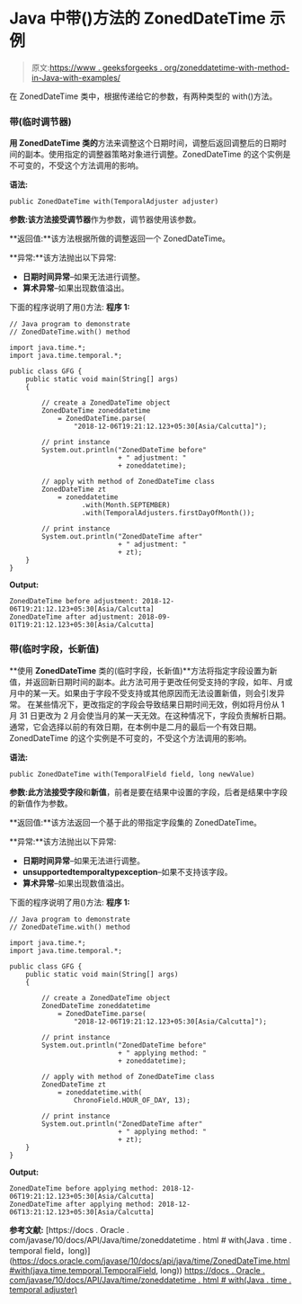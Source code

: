 # Java 中带()方法的 ZonedDateTime 示例

> 原文:[https://www . geeksforgeeks . org/zoneddatetime-with-method-in-Java-with-examples/](https://www.geeksforgeeks.org/zoneddatetime-with-method-in-java-with-examples/)

在 ZonedDateTime 类中，根据传递给它的参数，有两种类型的 with()方法。

### 带(临时调节器)

**用 **ZonedDateTime** 类的**方法来调整这个日期时间，调整后返回调整后的日期时间的副本。使用指定的调整器策略对象进行调整。ZonedDateTime 的这个实例是不可变的，不受这个方法调用的影响。

**语法:**

```
public ZonedDateTime with(TemporalAdjuster adjuster)

```

**参数:**该方法接受**调节器**作为参数，调节器使用该参数。

**返回值:**该方法根据所做的调整返回一个 ZonedDateTime。

**异常:**该方法抛出以下异常:

*   **日期时间异常**–如果无法进行调整。
*   **算术异常**–如果出现数值溢出。

下面的程序说明了用()方法:
**程序 1:**

```
// Java program to demonstrate
// ZonedDateTime.with() method

import java.time.*;
import java.time.temporal.*;

public class GFG {
    public static void main(String[] args)
    {

        // create a ZonedDateTime object
        ZonedDateTime zoneddatetime
            = ZonedDateTime.parse(
                "2018-12-06T19:21:12.123+05:30[Asia/Calcutta]");

        // print instance
        System.out.println("ZonedDateTime before"
                           + " adjustment: "
                           + zoneddatetime);

        // apply with method of ZonedDateTime class
        ZonedDateTime zt
            = zoneddatetime
                  .with(Month.SEPTEMBER)
                  .with(TemporalAdjusters.firstDayOfMonth());

        // print instance
        System.out.println("ZonedDateTime after"
                           + " adjustment: "
                           + zt);
    }
}
```

**Output:**

```
ZonedDateTime before adjustment: 2018-12-06T19:21:12.123+05:30[Asia/Calcutta]
ZonedDateTime after adjustment: 2018-09-01T19:21:12.123+05:30[Asia/Calcutta]

```

### 带(临时字段，长新值)

**使用 **ZonedDateTime** 类的(临时字段，长新值)**方法将指定字段设置为新值，并返回新日期时间的副本。此方法可用于更改任何受支持的字段，如年、月或月中的某一天。如果由于字段不受支持或其他原因而无法设置新值，则会引发异常。
在某些情况下，更改指定的字段会导致结果日期时间无效，例如将月份从 1 月 31 日更改为 2 月会使当月的某一天无效。在这种情况下，字段负责解析日期。通常，它会选择以前的有效日期，在本例中是二月的最后一个有效日期。ZonedDateTime 的这个实例是不可变的，不受这个方法调用的影响。

**语法:**

```
public ZonedDateTime with(TemporalField field, long newValue)

```

**参数:**此方法接受**字段**和**新值**，前者是要在结果中设置的字段，后者是结果中字段的新值作为参数。

**返回值:**该方法返回一个基于此的带指定字段集的 ZonedDateTime。

**异常:**该方法抛出以下异常:

*   **日期时间异常**–如果无法进行调整。
*   **unsupportedtemporaltypexception**–如果不支持该字段。
*   **算术异常**–如果出现数值溢出。

下面的程序说明了用()方法:
**程序 1:**

```
// Java program to demonstrate
// ZonedDateTime.with() method

import java.time.*;
import java.time.temporal.*;

public class GFG {
    public static void main(String[] args)
    {

        // create a ZonedDateTime object
        ZonedDateTime zoneddatetime
            = ZonedDateTime.parse(
                "2018-12-06T19:21:12.123+05:30[Asia/Calcutta]");

        // print instance
        System.out.println("ZonedDateTime before"
                           + " applying method: "
                           + zoneddatetime);

        // apply with method of ZonedDateTime class
        ZonedDateTime zt
            = zoneddatetime.with(
                ChronoField.HOUR_OF_DAY, 13);

        // print instance
        System.out.println("ZonedDateTime after"
                           + " applying method: "
                           + zt);
    }
}
```

**Output:**

```
ZonedDateTime before applying method: 2018-12-06T19:21:12.123+05:30[Asia/Calcutta]
ZonedDateTime after applying method: 2018-12-06T13:21:12.123+05:30[Asia/Calcutta]

```

**参考文献:**
[https://docs . Oracle . com/javase/10/docs/API/Java/time/zoneddatetime . html # with(Java . time . temporal field，long)](https://docs.oracle.com/javase/10/docs/api/java/time/ZonedDateTime.html#with(java.time.temporal.TemporalField, long))
[https://docs . Oracle . com/javase/10/docs/API/Java/time/zoneddatetime . html # with(Java . time . temporal adjuster)](https://docs.oracle.com/javase/10/docs/api/java/time/ZonedDateTime.html#with(java.time.temporal.TemporalAdjuster))